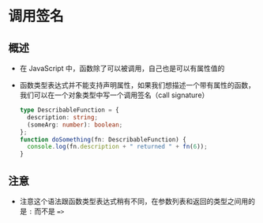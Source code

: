 # 调用签名

## 概述

  - 在 JavaScript 中，函数除了可以被调用，自己也是可以有属性值的

  - 函数类型表达式并不能支持声明属性，如果我们想描述一个带有属性的函数，我们可以在一个对象类型中写一个调用签名（call signature）

    ```ts
    type DescribableFunction = {
      description: string;
      (someArg: number): boolean;
    };
    function doSomething(fn: DescribableFunction) {
      console.log(fn.description + " returned " + fn(6));
    }
    ```

## 注意

  - 注意这个语法跟函数类型表达式稍有不同，在参数列表和返回的类型之间用的是 `:` 而不是 `=>`
